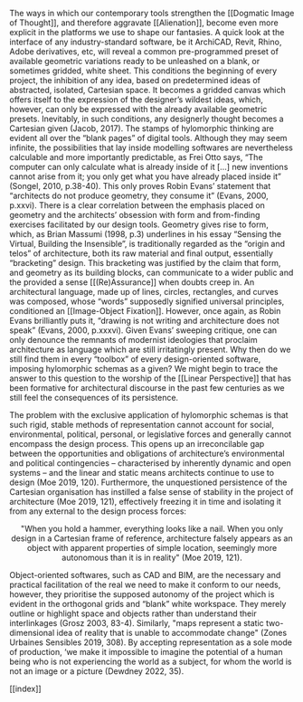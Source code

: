 The ways in which our contemporary tools strengthen the [[Dogmatic Image of Thought]], and therefore aggravate [[Alienation]], become even more explicit in the platforms we use to shape our fantasies. A quick look at the interface of any industry-standard software, be it ArchiCAD, Revit, Rhino, Adobe derivatives, etc, will reveal a common pre-programmed preset of available geometric variations ready to be unleashed on a blank, or sometimes gridded, white sheet. This conditions the beginning of every project, the inhibition of any idea, based on predetermined ideas of abstracted, isolated, Cartesian space. It becomes a gridded canvas which offers itself to the expression of the designer’s wildest ideas, which, however, can only be expressed with the already available geometric presets. Inevitably, in such conditions, any designerly thought becomes a Cartesian given (Jacob, 2017). The stamps of hylomorphic thinking are evident all over the “blank pages” of digital tools. Although they may seem infinite, the possibilities that lay inside modelling softwares are nevertheless calculable and more importantly predictable, as Frei Otto says, “The computer can only calculate what is already inside of it […] new inventions cannot arise from it; you only get what you have already placed inside it” (Songel, 2010, p.38-40). This only proves Robin Evans’ statement that “architects do not produce geometry, they consume it” (Evans, 2000, p.xxvi). There is a clear correlation between the emphasis placed on geometry and the architects’ obsession with form and from-finding exercises facilitated by our design tools. Geometry gives rise to form, which, as Brian Massumi (1998, p.3) underlines in his essay “Sensing the Virtual, Building the Insensible”, is traditionally regarded as the “origin and telos” of architecture, both its raw material and final output, essentially “bracketing” design. This bracketing was justified by the claim that form, and geometry as its building blocks, can communicate to a wider public and the provided a sense [[(Re)Assurance]] when doubts creep in. An architectural language, made up of lines, circles, rectangles, and curves was composed, whose “words” supposedly signified universal principles, conditioned an [[Image-Object Fixation]]. However, once again, as Robin Evans brilliantly puts it, “drawing is not writing and architecture does not speak” (Evans, 2000, p.xxxvi). Given Evans’ sweeping critique, one can only denounce the remnants of modernist ideologies that proclaim architecture as language which are still irritatingly present. Why then do we still find them in every “toolbox” of every design-oriented software, imposing hylomorphic schemas as a given? We might begin to trace the answer to this question to the worship of the [[Linear Perspective]] that has been formative for architectural discourse in the past few centuries as we still feel the consequences of its persistence.

The problem with the exclusive application of hylomorphic schemas is that such rigid, stable methods of representation cannot account for social, environmental, political, personal, or legislative forces and generally cannot encompass the design process. This opens up an irreconcilable gap between the opportunities and obligations of architecture’s environmental and political contingencies – characterised by inherently dynamic and open systems – and the linear and static means architects continue to use to design (Moe 2019, 120). Furthermore, the unquestioned persistence of the Cartesian organisation has instilled a false sense of stability in the project of architecture (Moe 2019, 121), effectively freezing it in time and isolating it from any external to the design process forces: 
<p align= "center">"When you hold a hammer, everything looks like a nail. When you only design in a Cartesian frame of reference, architecture falsely appears as an object with apparent properties of simple location, seemingly more autonomous than it is in reality" (Moe 2019, 121). </p>
Object-oriented softwares, such as CAD and BIM, are the necessary and practical facilitation of the real we need to make it conform to our needs, however, they prioritise the supposed autonomy of the project which is evident in the orthogonal grids and “blank” white workspace. They merely outline or highlight space and objects rather than understand their interlinkages (Grosz 2003, 83-4). Similarly, "maps represent a static two-dimensional idea of reality that is unable to accommodate change" (Zones Urbaines Sensibles 2019, 308). By accepting representation as a sole mode of production, ‘we make it impossible to imagine the potential of a human being who is not experiencing the world as a subject, for whom the world is not an image or a picture (Dewdney 2022, 35).

[[index]]